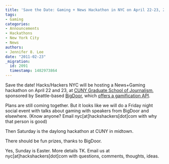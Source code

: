 ```yaml
---
title: 'Save the Date: Gaming + News Hackathon in NYC on April 22-23, 2011'
tags:
- Gaming
categories:
- Announcements
- Hackathons
- New York City
- News
authors:
- Jennifer 8. Lee
date: "2011-02-23"
_migration:
  id: 2091
  timestamp: 1482973864
---
```


Save the date! Hacks/Hackers NYC will be hosting a News+Gaming hackathon on April 22 and 23, at [CUNY Graduate School of Journalism][1], sponsored by Seattle-based [BigDoor][2], which [offers a gamification API][3].

Plans are still coming together. But it looks like we will do a Friday night social event with talks about gaming with speakers from BigDoor and elsewhere. (Know anyone? Email nyc[at]hackshackers[dot]com with why that person is good)

Then Saturday is the daylong hackathon at CUNY in midtown.

There should be fun prizes, thanks to BigDoor.

Yes, Sunday is Easter. More details TK. Email us at nyc[at]hackshackers[dot]com with questions, comments, thoughts, ideas.

 [1]: http://www.journalism.cuny.edu/
 [2]: http://www.bigdoor.com/
 [3]: http://www.bigdoor.com/gamification-101/